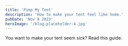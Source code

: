 ```yaml
---
title: 'Pimp My Tent'
description: 'How to make your tent feel like home.'
pubDate: 'Nov 8 2023'
heroImage: '/blog-placeholder-4.jpg'
---
```


You want to make your tent seem sick? Read this guide.